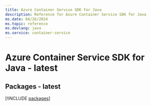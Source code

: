 ```yaml
---
title: Azure Container Service SDK for Java
description: Reference for Azure Container Service SDK for Java
ms.date: 04/26/2024
ms.topic: reference
ms.devlang: java
ms.service: container-service
---
```

# Azure Container Service SDK for Java - latest
## Packages - latest
[!INCLUDE [packages](container-service-index.md)]